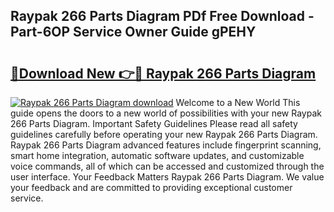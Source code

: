 ## Raypak 266 Parts Diagram PDf Free Download - Part-6OP Service Owner Guide gPEHY

# <h2><a href="http://dfovvv.blite.top/?on=Raypak+266+Parts+Diagram">🔗Download New 👉🔴 Raypak 266 Parts Diagram</a></h2>

[![Raypak 266 Parts Diagram download](https://i.imgur.com/lujVjoI.png)](http://dfovvv.blite.top/?on=Raypak+266+Parts+Diagram)
Welcome to a New World This guide opens the doors to a new world of possibilities with your new Raypak 266 Parts Diagram. Important Safety Guidelines Please read all safety guidelines carefully before operating your new Raypak 266 Parts Diagram. Raypak 266 Parts Diagram advanced features include fingerprint scanning, smart home integration, automatic software updates, and customizable voice commands, all of which can be accessed and customized through the user interface. Your Feedback Matters Raypak 266 Parts Diagram. We value your feedback and are committed to providing exceptional customer service.
